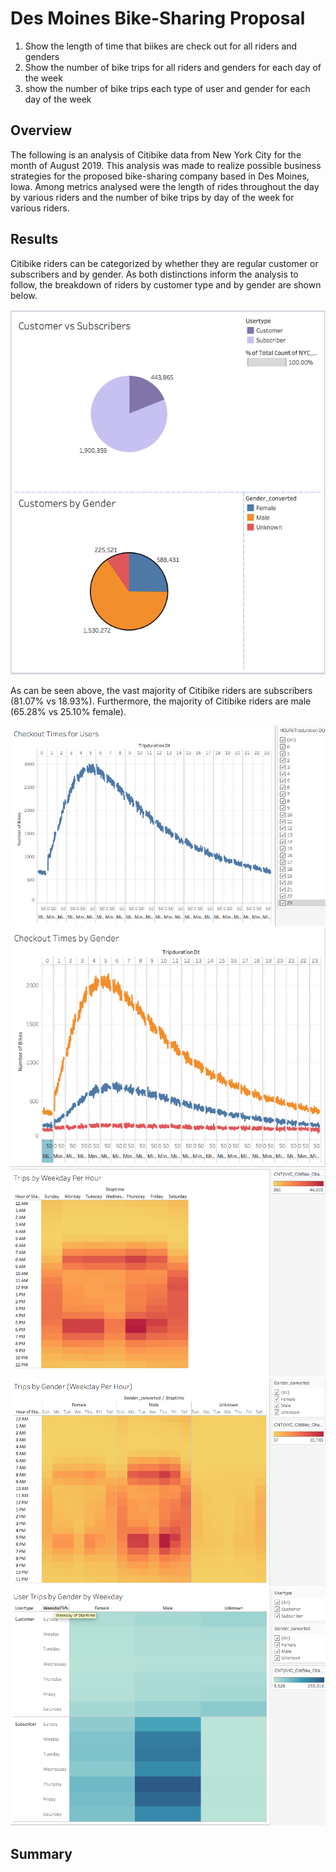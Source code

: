 # Des Moines Bike-Sharing Proposal

1. Show the length of time that biikes are check out for all riders and genders
2. Show the number of bike trips for all riders and genders for each day of the week
3. show the number of bike trips each type of user and gender for each day of the week

## Overview

The following is an analysis of Citibike data from New York City for the month of August 2019. This analysis was made to realize possible business strategies for the proposed bike-sharing company based in Des Moines, Iowa. Among metrics analysed were the length of rides throughout the day by various riders and the number of bike trips by day of the week for various riders. 

## Results 

Citibike riders can be categorized by whether they are regular customer or subscribers and by gender. As both distinctions inform the analysis to follow, the breakdown of riders by customer type and by gender are shown below. 

![](images/customers.png)

As can be seen above, the vast majority of Citibike riders are subscribers (81.07% vs 18.93%). Furthermore, the majority of Citibike riders are male (65.28% vs 25.10% female).

![](images/triplength.png)
![](images/triplength_gender.png)
![](images/trips_weekday.png)
![](images/trips_gender.png)
![](images/trip_day_gender.png)


## Summary


